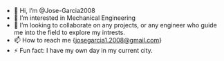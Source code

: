 - 👋 Hi, I’m @Jose-Garcia2008
- 👀 I’m interested in Mechanical Engineering
- 💞️ I’m looking to collaborate on any projects, or any engineer who guide me into the field to explore my intrests.
- 📫 How to reach me {josegarcia1.2008@gmail.com}
- ⚡ Fun fact: I have my own day in my current city.

<!---
Jose-Garcia2008/Jose-Garcia2008 is a ✨ special ✨ repository because its `README.md` (this file) appears on your GitHub profile.
You can click the Preview link to take a look at your changes.
--->
